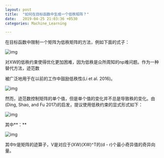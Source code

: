 ```yaml
---
layout: post
title:  "如何在目标函数中生成一个低秩矩阵？"
date:   2019-04-25 21:03:36 +0530
categories: Machine_Learning

---
```


在目标函数中限制一个矩阵为低秩矩阵的方法，例如下面的式子：

![img](http://note.youdao.com/yws/public/resource/2dbbb023cd040e0eee4c5710f6377fc5/xmlnote/8A56439C28964840953EF934AD98F827/416)

对XW的低秩约束使得优化更加困难，因为低秩是众所周知的np难问题。作为一种替代方法，迹范数

被广泛地用于在以前的工作中鼓励低秩性(Li et al. 2016)。

![img](http://note.youdao.com/yws/public/resource/2dbbb023cd040e0eee4c5710f6377fc5/xmlnote/7FA23C04491F456B92FA3110CCBC3A3A/414)

然而，迹范数控制矩阵的单个值，但是单个值的变化并不总是导致秩的变化。由(Ding, Shao, and Fu 2017)的启发，提议使用低秩约束的显式形式如下：

![img](http://note.youdao.com/yws/public/resource/2dbbb023cd040e0eee4c5710f6377fc5/xmlnote/BAC459D73F6F4942AD82CE57FB98C055/430)

其中**：**

![img](http://note.youdao.com/yws/public/resource/2dbbb023cd040e0eee4c5710f6377fc5/xmlnote/1A9B2DD7CF7C4095B25AB884D43B00EF/435)

其中tr是矩阵的迹算子，V是对应于(XW)(XW)^T的(d - r)个最小奇异值的奇异向量。